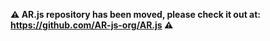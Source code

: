 <!-- Please, DO NOT OPEN NEW ISSUES HERE: AR.js IS NOW AVAILABLE AT: https://github.com/AR-js-org/AR.js -->

**⚠️ AR.js repository has been moved, please check it out at: https://github.com/AR-js-org/AR.js ⚠️**
